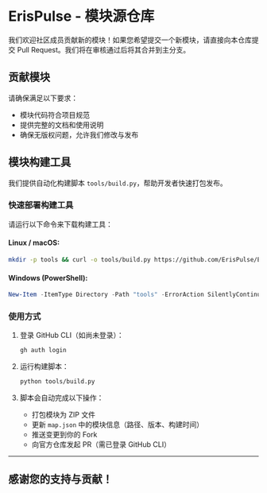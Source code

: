 # ErisPulse - 模块源仓库

我们欢迎社区成员贡献新的模块！如果您希望提交一个新模块，请直接向本仓库提交 Pull Request。我们将在审核通过后将其合并到主分支。

## 贡献模块

请确保满足以下要求：
- 模块代码符合项目规范
- 提供完整的文档和使用说明
- 确保无版权问题，允许我们修改与发布

## 模块构建工具

我们提供自动化构建脚本 `tools/build.py`，帮助开发者快速打包发布。

### 快速部署构建工具

请运行以下命令来下载构建工具：

#### Linux / macOS:
```bash
mkdir -p tools && curl -o tools/build.py https://github.com/ErisPulse/ErisPulse-ModuleRepo/raw/main/tools/build.py
```

#### Windows (PowerShell):
```powershell
New-Item -ItemType Directory -Path "tools" -ErrorAction SilentlyContinue; Invoke-WebRequest -Uri "https://github.com/ErisPulse/ErisPulse-ModuleRepo/raw/main/tools/build.py" -OutFile "tools/build.py"
```

### 使用方式

1. 登录 GitHub CLI（如尚未登录）：
   ```bash
   gh auth login
   ```

2. 运行构建脚本：
   ```bash
   python tools/build.py
   ```

3. 脚本会自动完成以下操作：
   - 打包模块为 ZIP 文件
   - 更新 `map.json` 中的模块信息（路径、版本、构建时间）
   - 推送变更到你的 Fork
   - 向官方仓库发起 PR（需已登录 GitHub CLI）

---

## 感谢您的支持与贡献！

